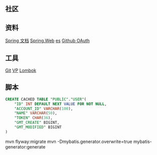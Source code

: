 ## 社区

## 资料
[Spring 文档](https://spring.io/guides)
[Spring.Web](https://spring.io/guides/gs/serving-web-content/)
[es](https://elasticsearch.cn/explore)
[Github OAuth](https://developer.github.com/apps/building-oauth-apps/creating-an-oauth-app/)

## 工具
[Git](https://git-scm.com/download)
[VP](https://www.visual-paradigm.com)
[Lombok](https://www.projectlombok.org)

## 脚本
```sql
CREATE CACHED TABLE "PUBLIC"."USER"(
    "ID" INT DEFAULT NEXT VALUE FOR NOT NULL,
    "ACCOUNT_ID" VARCHAR(100),
    "NAME" VARCHAR(50),
    "TOKEN" CHAR(36),
    "GMT_CREATE" BIGINT,
    "GMT_MODIFIED" BIGINT
)
```

mvn flyway:migrate
mvn -Dmybatis.generator.overwrite=true mybatis-generator:generate


